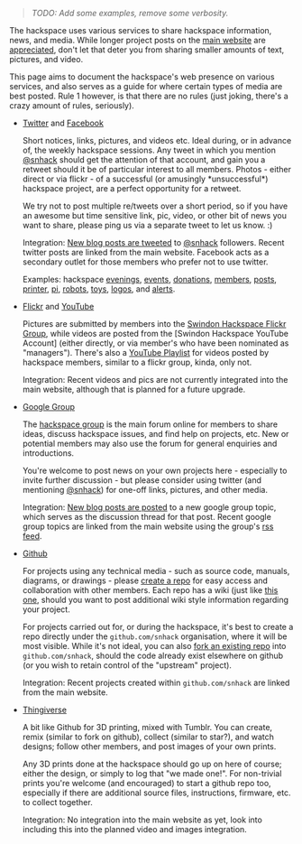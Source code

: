 > *TODO: Add some examples, remove some verbosity.*

The hackspace uses various services to share hackspace information, news, and media.  While longer project posts on the [main website][Swindon Hackspace] are [appreciated](Contributing), don't let that deter you from sharing smaller amounts of text, pictures, and video.

This page aims to document the hackspace's web presence on various services, and also serves as a guide for where certain types of media are best posted.  Rule 1 however, is that there are no rules (just joking, there's a crazy amount of rules, seriously).


- [Twitter] and [Facebook]

    Short notices, links, pictures, and videos etc. Ideal during, or in advance of, the weekly hackspace sessions.  Any tweet in which you mention [@snhack] should get the attention of that account, and gain you a retweet should it be of particular interest to all members.  Photos - either direct or via flickr - of a successful (or amusingly \*unsuccessful\*) hackspace project, are a perfect opportunity for a retweet.

    We try not to post multiple re/tweets over a short period, so if you have an awesome but time sensitive link, pic, video, or other bit of news you want to share, please ping us via a separate tweet to let us know. :)

    Integration: [New blog posts are tweeted](Workflow-for-New-Posts) to [@snhack] followers. Recent twitter posts are linked from the main website.  Facebook acts as a secondary outlet for those members who prefer not to use twitter.

    Examples: hackspace [evenings], [events], [donations], [members], [posts], [printer], [pi], [robots], [toys], [logos], and [alerts].


- [Flickr] and [YouTube]

    Pictures are submitted by members into the [Swindon Hackspace Flickr Group][Flickr], while videos are posted from the [Swindon Hackspace YouTube Account] (either directly, or via member's who have been nominated as "managers").  There's also a [YouTube Playlist] for videos posted by hackspace members, similar to a flickr group, kinda, only not.

    Integration: Recent videos and pics are not currently integrated into the main website, although that is planned for a future upgrade.

    <!-- Please add some awesome examples here -->


- [Google Group]

    The [hackspace group][Google Group] is the main forum online for members to share ideas, discuss hackspace issues, and find help on projects, etc.  New or potential members may also use the forum for general enquiries and introductions.

    You're welcome to post news on your own projects here - especially to invite further discussion - but please consider using twitter (and mentioning [@snhack]) for one-off links, pictures, and other media.

    Integration: [New blog posts are posted](Workflow-for-New-Posts) to a new google group topic, which serves as the discussion thread for that post. Recent google group topics are linked from the main website using the group's [rss feed][group rss].

    <!-- Please add some awesome examples here -->


- [Github]

    For projects using any technical media - such as source code, manuals, diagrams, or drawings - please  [create a repo] for easy access and collaboration with other members.  Each repo has a wiki (just like [this one](https://github.com/snhack/snhack.github.com/wiki/), should you want to post additional wiki style information regarding your project.

    For projects carried out for, or during the hackspace, it's best to create a repo directly under the `github.com/snhack` organisation, where it will be most visible.  While it's not ideal, you can also [fork an existing repo][Fork a Repo] into `github.com/snhack`, should the code already exist elsewhere on github (or you wish to retain control of the "upstream" project).

    Integration: Recent projects created within `github.com/snhack` are linked from the main website.

    <!-- Please add some awesome examples here -->

- [Thingiverse]

    A bit like Github for 3D printing, mixed with Tumblr.  You can create, remix (similar to fork on github), collect (similar to star?), and watch designs; follow other members, and post images of your own prints.

    Any 3D prints done at the hackspace should go up on here of course; either the design, or simply to log that "we made one!".  For non-trivial prints you're welcome (and encouraged) to start a github repo too, especially if there are additional source files, instructions, firmware, etc. to collect together.

    Integration: No integration into the main website as yet, look into including this into the planned video and images integration.

    <!-- Please add some awesome examples here -->




[Swindon Hackspace]: http://swindon.hackspace.org.uk/
[Google Group]: http://groups.google.com/group/swindon-hackspace
[Twitter]: http://twitter.com/snhack
[@snhack]: http://twitter.com/snhack
[YouTube]: http://www.youtube.com/user/snhackspace
[YouTube Playlist]: https://www.youtube.com/playlist?list=PLYuoVOMOzIhpehXWllA0vdYpHrcD5ouTd
[Flickr]: https://www.flickr.com/groups/swindon-hackspace/
[Facebook]: https://www.facebook.com/swindon.hackspace
[Github]: https://github.com/snhack
[Thingiverse]: http://www.thingiverse.com/Swindon-Hackspace/overview
[group rss]: https://groups.google.com/forum/feed/swindon-hackspace/topics/rss_v2_0.xml


[Create a Repo]: https://help.github.com/articles/create-a-repo
[Fork a Repo]: https://help.github.com/articles/fork-a-repo

[evenings]: https://twitter.com/gyrobotuk/status/389492739483500544
[donations]: https://twitter.com/AstroFraggle/status/453962547725864961
[posts]: https://twitter.com/snhack/status/394046443981246464
[events]: https://twitter.com/gyrobotuk/status/447351370396753920
[members]: https://twitter.com/MyMiniFactory/status/449238435631362049
[printer]: https://twitter.com/snhack/status/412213930023739392
[logos]: https://twitter.com/snhack/status/410871627225006080
[robots]: https://twitter.com/snhack/status/411526964806426624
[alerts]: https://twitter.com/snhack/status/418086658261934080
[toys]: https://twitter.com/snhack/status/418843921343852544
[pi]: https://twitter.com/snhack/status/433689378087796736